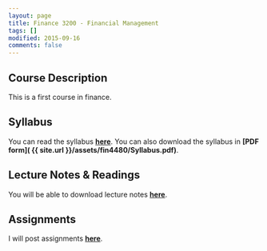 ```yaml
---
layout: page
title: Finance 3200 - Financial Management 
tags: []
modified: 2015-09-16
comments: false
---
```


## Course Description 

This is a first course in finance.

## Syllabus

You can read the syllabus **[here](/teaching/FIN3200/syllabus)**. You can also download the syllabus in **[PDF form]( {{ site.url }}/assets/fin4480/Syllabus.pdf)**.


## Lecture Notes & Readings

You will be able to download lecture notes **[here](/teaching/FIN3200/lectures)**.

## Assignments

I will post assignments **[here](/teaching/FIN3200/assignments)**.
